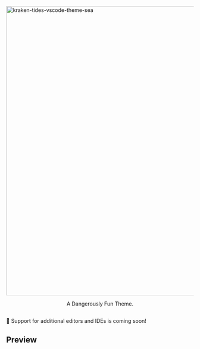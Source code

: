 
<img width="777" alt="kraken-tides-vscode-theme-sea" src="https://github.com/user-attachments/assets/3f52dca7-2ab1-4197-94f8-b4a3a2da16f5" />

<p align="center">A Dangerously Fun Theme.</p>

##
<span>👀 Support for additional editors and IDEs is coming soon!</span>

##
## Preview

